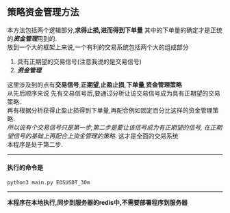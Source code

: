 ## 策略资金管理方法
本方法包括两个逻辑部分,**求得止损,进而得到下单量**
其中的下单量的确定才是正统的***资金管理***用到的.  
放到一个大的框架上来说,一个有利的交易系统包括两个大的组成部分
1. 具有正期望的交易信号(注意我说的是交易信号)
2. ***资金管理***  

这里涉及到的点有**交易信号**,**正期望**,**止盈止损**,**下单量**,**资金管理策略**  
从先后顺序来说
先有交易信号后,要通过分析让该交易信号成为具有正期望的交易策略.  
再有根据分析获得止盈止损得到下单量,再配合例如固定百分比这样的资金管理策略.  
*所以说有个交易信号只是第一步,第二步是要让该信号成为有正期望的信号,
在正期望信号的基础上再配合上资金管理的策略*.  这才是全面的交易系统  
本程序是处于第二步.

---
#### 执行的命令是
`python3 main.py EOSUSDT_30m`

---
**本程序在本地执行,同步到服务器的redis中,不需要部署程序到服务器**
